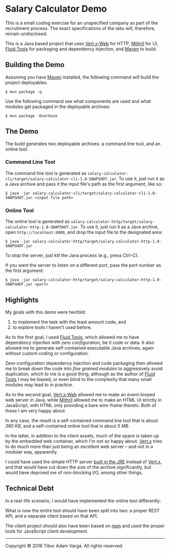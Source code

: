 # Salary Calculator Demo

This is a small coding exercise for an unspecified company as part of the
recruitment process. The exact specifications of the taks will, therefore,
remain undisclosed.

This is a Java based project that uses [Vert.x-Web] for HTTP, [Mithril] for
UI, [Fluid Tools] for packaging and dependency injection, and [Maven] to
build.

  [Maven]: https://maven.apache.org/
  [Vert.x]: http://vertx.io/
  [Vert.x-Web]: http://vertx.io/docs/vertx-web/java/
  [Mithril]: http://mithril.js.org/
  [Fluid Tools]: https://github.com/aqueance/fluid-tools
 
## Building the Demo

Assuming you have [Maven] installed, the following command will build the
project deployables. 

```console
$ mvn package -q
```

Use the following command see what components are used and what modules get
packaged in the deployable archives:

```console
$ mvn package -Dverbose
```

## The Demo

The build generates two deployable archives: a command line tool, and an
online tool.

### Command Line Tool

The command line tool is generated as
`salary-calculator-cli/target/salary-calculator-cli-1.0-SNAPSHOT.jar`. To use
it, just run it as a Java archive and pass it the input file's path as the
first argument, like so:

```console
$ java -jar salary-calculator-cli/target/salary-calculator-cli-1.0-SNAPSHOT.jar <input file path>
```

### Online Tool

The online tool is generated as
`salary-calculator-http/target/salary-calculator-http-1.0-SNAPSHOT.jar`. To
use it, just run it as a Java archive, open `http://localhost:8080`, and drop
the input file to the designated area:

```console
$ java -jar salary-calculator-http/target/salary-calculator-http-1.0-SNAPSHOT.jar
```

To stop the server, just kill the Java process (e.g., press Ctrl-C).

If you want the server to listen on a different port, pass the port number as
the first argument:

```console
$ java -jar salary-calculator-http/target/salary-calculator-http-1.0-SNAPSHOT.jar <port>
```

## Highlights

My goals with this demo were twofold:

 1. to implement the task with the least amount code, and
 1. to explore tools I haven't used before.

As to the first goal, I used [Fluid Tools], which allowed me to have dependency
injection with _zero configuration_, be it code or data. It also allowed me to
generate self-contained executable Java archives, again without custom coding
or configuration. 

Zero-configuration dependency injection and code packaging then allowed me to
break down the code into _fine grained modules_ to aggressively avoid
duplication, which to me is a good thing, although as the author of
[Fluid Tools] I may be biased, or even blind to the complexity that many small
modules may lead to in practice.

As to the second goal, [Vert.x-Web] allowed me to make an event-looped web
server in Java, while [Mithril] allowed me to make an HTML UI strictly in
JavaScript, with HTML only providing a bare wire-frame thereto. Both of these
I am very happy about.

In any case, the result is a self-contained command line tool that is about
*380 KB*, and a self-contained online tool that is about *5 MB*.

In the latter, in addition to the client assets, much of the space is taken up
by the embedded web container, which I'm not so happy about. [Vert.x] tries to
do much more than just being an excellent web server – and not in a modular
way, apparently.

I could have used the simple HTTP server
[built in the JRE](http://stackoverflow.com/a/3732328) instead of [Vert.x],
and that would have cut down the size of the archive significantly, but would
have deprived me of non-blocking I/O, among other things.

## Technical Debt

In a real-life scenario, I would have implemented the online tool differently:

What is now the entire tool should have been split into two: a proper REST
API, and a separate client based on that API.

The client project should also have been based on [npm](https://www.npmjs.com/)
and used the proper tools for JavaScript client development.

***

Copyright © 2016 Tibor Adam Varga. All rights reserved.

